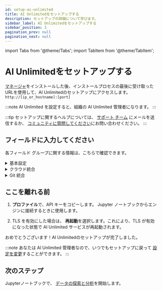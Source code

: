 ```yaml
---
id: setup-ai-unlimited
title: AI Unlimitedをセットアップする
description: セットアップの詳細について学びます。
sidebar_label: AI Unlimitedをセットアップする
sidebar_position: 3
pagination_prev: null
pagination_next: null
---
```


import Tabs from '@theme/Tabs';
import TabItem from '@theme/TabItem';

# AI Unlimitedをセットアップする

[マネージャ](../glossary.md#ai-unlimited-manager)をインストールした後、インストールプロセスの最後に受け取ったURLを使用して、AI Unlimitedのセットアップにアクセスします。`http://[ip_or_hostname]:[port]` 

:::note
AI Unlimited を設定すると、組織の AI Unlimited 管理者になります。
:::

:::tip
セットアップに関するヘルプについては、 <a href="mailto:aiunlimited.support@Teradata.com">サポート チーム</a> にメールを送信するか、 [コミュニティに質問してください](https://support.teradata.com/community?id=community_forum&sys_id=b0aba91597c329d0e6d2bd8c1253affa)にお問い合わせください。
:::

<a id="setup-fields"></a>	
## フィールドに入力してください

各フィールド グループに関する情報は、こちらで確認できます。

<details>

<summary>基本設定</summary>

<br />

**AI Unlimited ベース URL** - 設定にアクセスするために使用した URL。マネージャをインストールしたときに受け取りました。


**Git プロバイダー** - GitHub または GitLab。

**AI Unlimited ログ レベル** - AI Unlimited ログで表示する詳細レベル。

**エンジン IP ネットワーク タイプ**

AI Unlimited と同じ仮想プライベート クラウドにエンジンをデプロイする場合は、**プライベート** を選択します。

**パブリック** または **プライベート** は、AI Unlimited がエンジンと通信する方法を示します。エンジンには、パブリック IP アドレス、プライベート IP アドレス、またはその両方がある可能性があります。AI Unlimited が接続する IP アドレスのタイプを指定します。

**TLS を使用する**

AI Unlimited への接続を保護し、転送中のデータを保護するために [Transport Layer Security (TLS)]、 (../glossary.md#transport-layer-security) を使用することをお勧めします。

- [application load balancer (ALB)](../glossary.md#application-load-balancer) を使用しており、証明書の終了が有効になっている場合は、**False** を選択します。

- [network load balancer (NLB)](../glossary.md#network-load-balancer) を使用しているか、ロード バランサがない場合は、**True** を選択します。
..
	- **AI Unlimited TLS 証明書** と **AI Unlimited TLS 証明書キー** - 信頼できる証明機関 (CA) によって発行された証明書がある場合は、その証明書とそのキーを提供できます。証明書のライフサイクル (更新と検証を含む) の管理は、お客様の責任となります。特定の要件がある場合や、証明書をより細かく制御する必要がある場合は、独自の証明書を使用することをお勧めします。

	- または、**Generate Certs** を選択して、Teradata システムによって生成された証明書を使用します。有効期限が切れる前に自動的に更新されます。

**Update** を選択します。

</details>


<details>

<summary>クラウド統合</summary>
<br />
これらのフィールドの一部はデフォルト値用です。後で Jupyter ノートブックからエンジンをデプロイするときに、そのデプロイメントに対してデフォルトとは異なる値を指定できます。

<Tabs>
<TabItem value="aws1" label="AWS">
<br />
**デフォルトのリージョン** - エンジンをデプロイする AWS リージョン。データレイクに最も近いリージョンを選択することをお勧めします。

**デフォルトのサブネット** - エンジンをデプロイする [AWS subnet](https://docs.aws.amazon.com/vpc/latest/userguide/configure-subnets.html)。AWS コンソールにリージョン内のサブネットが表示されます。

**デフォルトの IAM ロール**

- エンジンの [IAM role](https://docs.aws.amazon.com/IAM/latest/UserGuide/id_roles_create.html)。セキュリティで許可されている場合は、空白のままにして AI Unlimited にロールを作成させます。それ以外の場合は、このポリシーを使用してロールを作成します: [ai-unlimited-engine.json](https://github.com/Teradata/ai-unlimited/blob/develop/deployments/aws/policies/ai-unlimited-engine.json)。
- AI Unlimited がロールを作成する場合、エンジンをデプロイするたびに、エンジンをデプロイする AWS [cluster](../glossary.md#cluster) に対してロールが作成されます。組織がロールを作成する場合、エンジンをデプロイする可能性のあるすべてのクラスターに対応する必要があります。
		
**リソースタグ** - エンジンをデプロイする AWS リソースを [tag](https://docs.aws.amazon.com/tag-editor/latest/userguide/tagging.html) して、管理しやすくすることができます。

**受信セキュリティ**

これらのフィールドを使用して、ソーストラフィックがエンジンに到達できるようにします。
- **デフォルト [CIDRs](../glossary.md#classless-inter-domain-routing)**
- **デフォルト [security group](https://docs.aws.amazon.com/vpc/latest/userguide/working-with-security-groups.html) ID**—AI Unlimited と同じ Virtual Private Cloud にエンジンをデプロイする場合は、このフィールドに AI Unlimited セキュリティグループを含めて、AI Unlimited がエンジンと通信できるようにします。
- **デフォルト [prefix list](https://docs.aws.amazon.com/vpc/latest/userguide/managed-prefix-lists.html) 名前**

**ロールプレフィックス**—AI Unlimited がロールを作成すると、このプレフィックスがロール名に追加されます。

**[Permissions boundary](https://docs.aws.amazon.com/IAM/latest/UserGuide/access_policies_boundaries.html) ARN** — IAM エンティティに境界が必要な場合は、ここで境界を指定できます。   

[ **更新**] を選択します。

</TabItem>

<TabItem value="azure" label="Azure"> 

<br />

**既定のリージョン** - エンジンをデプロイする Azure リージョン。データ レイクに最も近いリージョンを選択することをお勧めします。

] [Azure virtual networks]の詳細については、こちらをご覧ください (https://learn.microsoft.com/en-us/azure/virtual-network/concepts-and-best-practices)。


**既定のネットワーク リソース グループ** - ネットワークを含むリソース グループ。

**既定のネットワーク** - エンジンをデプロイするネットワーク。

] **既定のサブネット** - エンジンをデプロイするサブネット。

**既定のキー コンテナー** - エンジンによって使用されるキー コンテナー。パスワードなどの機密情報を安全に保存できます。

**既定のキー コンテナー リソース グループ** - キー コンテナーを含むリソース グループ。

**受信セキュリティ**

ソース トラフィックがエンジンに到達できるようにするには、次のフィールドを使用します。

- **既定の [CIDRs](../glossary.md#classless-inter-domain-routing)**
 
- **既定の [security group](https://learn.microsoft.com/en-us/azure/virtual-network/application-security-groups) 名**— AI Unlimited と同じ仮想プライベート クラウドにエンジンをデプロイする場合は、このフィールドに AI Unlimited アプリケーション セキュリティ グループを含めて、AI Unlimited がエンジンと通信できるようにします。

**リソース タグ**—エンジンをデプロイする Azure リソースを [tag](https://learn.microsoft.com/en-us/azure/azure-resource-manager/management/tag-resources) して、管理しやすくすることができます。

[ **更新**] を選択します。

</TabItem>
</Tabs>

</details>


<details>

<summary>Git 統合</summary>

<Tabs>

<TabItem value="github" label="GitHub">

<br />

**GitHub コールバック URL** - ユーザーを認証した後、GitHub はこの URL を使用してマネージャにリダイレクトします。これは、OAuth アプリ [when it was created](../resources/create-oauth-app.md) に提供されました。

**GitHub ベース URL** - GitHub インスタンスの URL。

**GitHub クライアント ID** と **GitHub クライアント シークレット** - [OAuth app was created](../resources/create-oauth-app.md) の実行時に GitHub から受信した資格情報。

**組織アクセス**

GitHub アカウントの 2 つの組織が、アクセス制御とリポジトリ管理に役立ちます。

- **承認組織** のメンバーは、AI Unlimited にサインインして認証できます。組織を指定しない場合は、どの GitHub アカウント ユーザーでもサインインして認証できます。

- プロジェクト リポジトリは、**リポジトリ組織** に作成されます。組織を指定しない場合は、プロジェクトは個人の GitHub スペースにあります。

[**更新**] を選択します。

[**サインイン**] を選択します。次に、サインイン (要求された場合) して、認証します。

</TabItem>

<TabItem value="gitlab" label="GitLab">

<br />

**GitLab コールバック URL** - ユーザーを認証した後、GitLab はこの URL を使用してマネージャにリダイレクトします。これは、OAuth アプリ [when it was created][OAuth app was created]( ../resources/create-oauth-app.md) に提供されました。

**GitLab ベース URL** - GitLab インスタンスの URL。

**GitLab クライアント ID** と **GitLab クライアント シークレット** - GitLab インスタンスにログインしたときに GitLab から受信した資格情報 (../resources/create-oauth-app.md)。

**グループ アクセス**

GitLab アカウントの 2 つのグループが、アクセス制御とリポジトリ管理に役立ちます。

- **承認グループ** のメンバーは、AI Unlimited にサインインして認証できます。グループを指定しないと、どの GitLab アカウント ユーザーでもサインインして認証できます。

- すべてのプロジェクト リポジトリは **リポジトリ グループ** に作成されます。グループを指定しない場合、プロジェクトは個人の GitLab スペースに保存されます。

[**更新**] を選択します。

[**サインイン**] を選択します。次に、サインイン (プロンプトが表示された場合) して認証します。

</TabItem>
</Tabs>

</details>


## ここを離れる前

1. **プロファイル**で、API キーをコピーします。
    Jupyter ノートブックからエンジンに接続するときに使用します。

2. TLS を有効にした場合は、 **再起動**を選択します。これにより、TLS が有効になった状態で AI Unlimited サービスが再起動されます。

おめでとうございます！AI Unlimitedのセットアップが完了しました。


:::note
あなたは AI Unlimited 管理者なので、いつでもセットアップに戻って [設定を変更](../manage-ai-unlimited/change-settings.md)することができます。 
:::


## 次のステップ

Jupyterノートブックで、 [データの探索と分析](../explore-and-analyze-data/index.md)を開始します。

